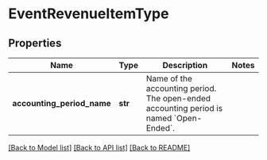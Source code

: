# EventRevenueItemType

## Properties
Name | Type | Description | Notes
------------ | ------------- | ------------- | -------------
**accounting_period_name** | **str** | Name of the accounting period. The open-ended accounting period is named &#x60;Open-Ended&#x60;.  | 

[[Back to Model list]](../README.md#documentation-for-models) [[Back to API list]](../README.md#documentation-for-api-endpoints) [[Back to README]](../README.md)


